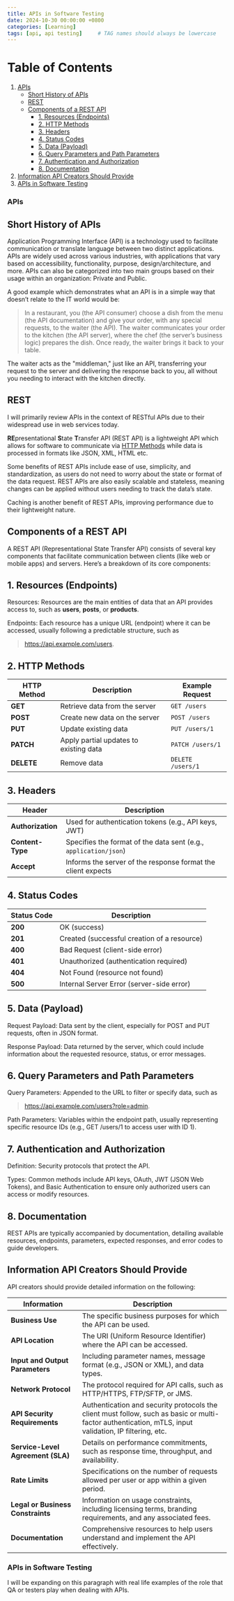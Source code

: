 ```yaml
---
title: APIs in Software Testing
date: 2024-10-30 00:00:00 +0800
categories: [Learning]
tags: [api, api testing]     # TAG names should always be lowercase
---
```


# Table of Contents

1. [APIs](#apis)
   - [Short History of APIs](#short-history-of-apis)
   - [REST](#rest)
   - [Components of a REST API](#components-of-a-rest-api)
     - [1. Resources (Endpoints)](#1-resources-endpoints)
     - [2. HTTP Methods](#2-http-methods)
     - [3. Headers](#3-headers)
     - [4. Status Codes](#4-status-codes)
     - [5. Data (Payload)](#5-data-payload)
     - [6. Query Parameters and Path Parameters](#6-query-parameters-and-path-parameters)
     - [7. Authentication and Authorization](#7-authentication-and-authorization)
     - [8. Documentation](#8-documentation)
2. [Information API Creators Should Provide](#information-api-creators-should-provide)
3. [APIs in Software Testing](#apis-in-software-testing)


### APIs

## Short History of APIs
Application Programming Interface (API) is a technology used to facilitate communication or translate language between two distinct applications. APIs are widely used across various industries, with applications that vary based on accessibility, functionality, purpose, design/architecture, and more. APIs can also be categorized into two main groups based on their usage within an organization: Private and Public.

A good example which demonstrates what an API is in a simple way that doesn’t relate to the IT world would be:

>In a restaurant, you (the API consumer) choose a dish from the menu (the API documentation) and give your order, with any special requests, to the waiter (the API). The waiter communicates your order to the kitchen (the API server), where the chef (the server’s business logic) prepares the dish. Once ready, the waiter brings it back to your table.

The waiter acts as the "middleman," just like an API, transferring your request to the server and delivering the response back to you, all without you needing to interact with the kitchen directly.

## REST

I will primarily review APIs in the context of RESTful APIs due to their widespread use in web services today. 

**RE**presentational **S**tate **T**ransfer API (REST API) is a lightweight API which allows for software to communicate via [HTTP Methods](#2-http-methods) while data is processed in formats like JSON, XML, HTML etc.

Some benefits of REST APIs include ease of use, simplicity, and standardization, as users do not need to worry about the state or format of the data request. REST APIs are also easily scalable and stateless, meaning changes can be applied without users needing to track the data’s state.

Caching is another benefit of REST APIs, improving performance due to their lightweight nature.

## Components of a REST API
A REST API (Representational State Transfer API) consists of several key components that facilitate communication between clients (like web or mobile apps) and servers. Here’s a breakdown of its core components:

## 1. Resources (Endpoints)
Resources: Resources are the main entities of data that an API provides access to, such as **users**, **posts**, or **products**.

Endpoints: Each resource has a unique URL (endpoint) where it can be accessed, usually following a predictable structure, such as 
> https://api.example.com/users.

## 2. HTTP Methods

| HTTP Method | Description                                            | Example Request             |
|-------------|--------------------------------------------------------|------------------------------|
| **GET**     | Retrieve data from the server                         | `GET /users`                |
| **POST**    | Create new data on the server                         | `POST /users`               |
| **PUT**     | Update existing data                                   | `PUT /users/1`              |
| **PATCH**   | Apply partial updates to existing data                 | `PATCH /users/1`            |
| **DELETE**  | Remove data                                           | `DELETE /users/1`           |

## 3. Headers

| Header         | Description                                                         |
|----------------|---------------------------------------------------------------------|
| **Authorization** | Used for authentication tokens (e.g., API keys, JWT)               |
| **Content-Type**  | Specifies the format of the data sent (e.g., `application/json`)   |
| **Accept**        | Informs the server of the response format the client expects         |

## 4. Status Codes

| Status Code | Description                                   |
|-------------|-----------------------------------------------|
| **200**     | OK (success)                                 |
| **201**     | Created (successful creation of a resource)  |
| **400**     | Bad Request (client-side error)              |
| **401**     | Unauthorized (authentication required)       |
| **404**     | Not Found (resource not found)               |
| **500**     | Internal Server Error (server-side error)    |


## 5. Data (Payload)
Request Payload: Data sent by the client, especially for POST and PUT requests, often in JSON format.

Response Payload: Data returned by the server, which could include information about the requested resource, status, or error messages.

## 6. Query Parameters and Path Parameters
Query Parameters: Appended to the URL to filter or specify data, such as 
>https://api.example.com/users?role=admin.

Path Parameters: Variables within the endpoint path, usually representing specific resource IDs (e.g., GET /users/1 to access user with ID 1).
## 7. Authentication and Authorization
Definition: Security protocols that protect the API.

Types: Common methods include API keys, OAuth, JWT (JSON Web Tokens), and Basic Authentication to ensure only authorized users can access or modify resources.
## 8. Documentation
REST APIs are typically accompanied by documentation, detailing available resources, endpoints, parameters, expected responses, and error codes to guide developers.




## Information API Creators Should Provide

API creators should provide detailed information on the following:

| Information                     | Description                                                                                                         |
|----------------------------------|---------------------------------------------------------------------------------------------------------------------|
| **Business Use**                 | The specific business purposes for which the API can be used.                                                     |
| **API Location**                 | The URI (Uniform Resource Identifier) where the API can be accessed.                                              |
| **Input and Output Parameters**  | Including parameter names, message format (e.g., JSON or XML), and data types.                                    |
| **Network Protocol**             | The protocol required for API calls, such as HTTP/HTTPS, FTP/SFTP, or JMS.                                       |
| **API Security Requirements**     | Authentication and security protocols the client must follow, such as basic or multi-factor authentication, mTLS, input validation, IP filtering, etc. |
| **Service-Level Agreement (SLA)**| Details on performance commitments, such as response time, throughput, and availability.                           |
| **Rate Limits**                  | Specifications on the number of requests allowed per user or app within a given period.                           |
| **Legal or Business Constraints** | Information on usage constraints, including licensing terms, branding requirements, and any associated fees.       |
| **Documentation**                | Comprehensive resources to help users understand and implement the API effectively.                                |



### APIs in Software Testing

I will be expanding on this paragraph with real life examples of the role that QA or testers play when dealing with APIs.